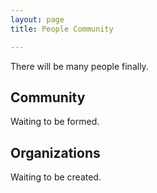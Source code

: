 ```yaml
---
layout: page
title: People Community

---
```


There will be many people finally.

## Community
Waiting to be formed.

## Organizations
Waiting to be created.